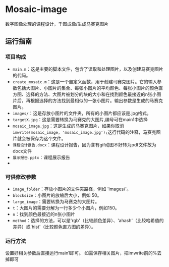 # Mosaic-image
数字图像处理的课程设计，千图成像/生成马赛克图片

## 运行指南

### 项目构成

- `main.m`：这是主要的脚本文件，包含了读取和处理图片，以及创建马赛克图片的代码。
- `create_mosaic.m`：这是一个自定义函数，用于创建马赛克图片。它的输入参数包括大图片、小图片的集合、每张小图片的平均颜色、每张小图片的颜色直方图、选择的方法、大图片被划分的块的大小和在找到颜色最接近的n张小图片后，再根据选择的方法找到最相似的一张小图片。输出参数是生成的马赛克图片。
- `images/`：这是存放小图片的文件夹，所有的小图片都应该是.jpg格式。
- `targetX.jpg`：这是需要转换为马赛克的大图片,编号可在main1中选择
- `mosaic_image.jpg`：这是生成的马赛克图片，如果你取消 `imwrite(mosaic_image, 'mosaic_image.jpg');`这行代码的注释，马赛克图片就会被保存为这个文件。
- `课程设计报告.docx`：课程设计报告，因为含有gif动图不好转为pdf文件故为docx文件
- `展示报告.pptx`：课程展示报告
- 
### 可供修改参数

- `image_folder`：存放小图片的文件夹路径，例如 'images/'。
- `blocksize`：小图片的放缩后大小，例如 50。
- `large_image`：需要转换为马赛克的大图片。
- `t`：大图片的需要分解为一行多少个小图片，例如150。
- `n`：找到颜色最接近的n张小图片
- `method`：选择的方法，可以是'rgb'（比较颜色差异）、'ahash'（比较哈希值的差异）或'hist'（比较颜色直方图的差异）。

### 运行方法

设置好相关参数后直接运行main1即可。
如需保存相关图片，把imwrite前的%去掉即可

